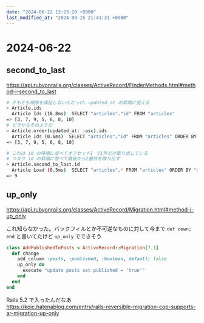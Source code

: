 ```yaml
---
date: "2024-06-22 13:23:20 +0900"
last_modified_at: "2024-09-15 21:41:31 +0900"
---
```


# 2024-06-22
## second_to_last
https://api.rubyonrails.org/classes/ActiveRecord/FinderMethods.html#method-i-second_to_last

```sh
# そもそも順序を保証しないんだっけ。updated_at の昇順に見える
> Article.ids
  Article Ids (18.8ms)  SELECT "articles"."id" FROM "articles"
=> [3, 7, 9, 5, 6, 8, 10]
# どうやらそのようだ
> Article.order(updated_at: :asc).ids
  Article Ids (0.6ms)  SELECT "articles"."id" FROM "articles" ORDER BY "articles"."updated_at" ASC
=> [3, 7, 9, 5, 6, 8, 10]

# これは id の降順に並べてオフセット1 で1件だけ取り出している
# つまり id の昇順に並べて最後から2番目を取り出す
> Article.second_to_last.id
  Article Load (0.5ms)  SELECT "articles".* FROM "articles" ORDER BY "articles"."id" DESC LIMIT $1 OFFSET $2  [["LIMIT", 1], ["OFFSET", 1]]
=> 9
```

## up_only
https://api.rubyonrails.org/classes/ActiveRecord/Migration.html#method-i-up_only

これ知らなかった。バックフィルとか不可逆なものに対して今まで `def down; end` と書いてたけど `up_only` でできそう

```rb
class AddPublishedToPosts < ActiveRecord::Migration[7.1]
  def change
    add_column :posts, :published, :boolean, default: false
    up_only do
      execute "update posts set published = 'true'"
    end
  end
end
```

Rails 5.2 で入ったんだなあ  
https://koic.hatenablog.com/entry/rails-reversible-migration-cop-supports-ar-migration-up-only

